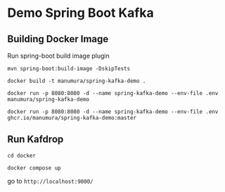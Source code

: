 # Demo Spring Boot Kafka

## Building Docker Image

Run spring-boot build image plugin

`mvn spring-boot:build-image -DskipTests`

`docker build -t manumura/spring-kafka-demo .`

`docker run -p 8080:8080 -d --name spring-kafka-demo --env-file .env manumura/spring-kafka-demo`

`docker run -p 8080:8080 -d --name spring-kafka-demo --env-file .env ghcr.io/manumura/spring-kafka-demo:master`

## Run Kafdrop

`cd docker`

`docker compose up`

go to `http://localhost:9000/`
